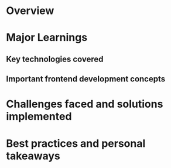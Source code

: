 # Overview
# Major Learnings
## Key technologies covered
## Important frontend development concepts
# Challenges faced and solutions implemented
# Best practices and personal takeaways